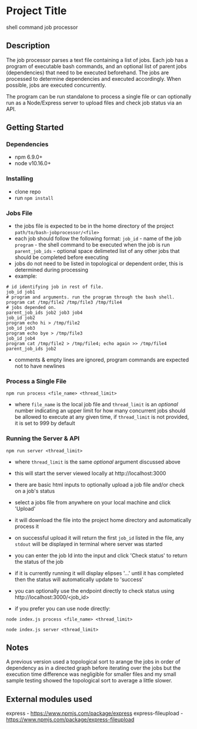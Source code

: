 # Project Title

shell command job processor

## Description

The job processor parses a text file containing a list of jobs. Each job has a program of executable bash commands, and an optional list of parent jobs (dependencies) that need to be executed beforehand. The jobs are processed to determine dependencies and executed accordingly. When possible, jobs are executed concurrently. 

The program can be run standalone to process a single file or can optionally run as a Node/Express server to upload files and check job status via an API.

## Getting Started

### Dependencies

* npm 6.9.0+
* node v10.16.0+

### Installing

* clone repo
* run `npm install`

### Jobs File

* the jobs file is expected to be in the home directory of the project `path/to/bash-jobprocessor/<file>`
* each job should follow the following format:
 `job_id` - name of the job
 `program` - the shell command to be executed when the job is run
 `parent_job_ids` - optional space delimeted list of any other jobs that should be completed before executing
* jobs do not need to be listed in topological or dependent order, this is determined during processing
* example:
 ```
 # id identifying job in rest of file.
 job_id job1
 # program and arguments. run the program through the bash shell.
 program cat /tmp/file2 /tmp/file3 /tmp/file4
 # jobs depended on.
 parent_job_ids job2 job3 job4
 job_id job2
 program echo hi > /tmp/file2
 job_id job3
 program echo bye > /tmp/file3
 job_id job4
 program cat /tmp/file2 > /tmp/file4; echo again >> /tmp/file4
 parent_job_ids job2
 ```
* comments & empty lines are ignored, program commands are expected not to have newlines

### Process a Single File

 `npm run process <file_name> <thread_limit>` 

* where `file_name` is the local job file and `thread_limit` is an *optional* number indicating an upper limit for how many  concurrent jobs should be allowed to execute at any given time, if `thread_limit` is not provided, it is set to 999 by default

### Running the Server & API

 `npm run server <thread_limit>`

* where `thread_limit` is the same *optional* argument discussed above

* this will start the server viewed locally at http://localhost:3000

* there are basic html inputs to optionally upload a job file and/or check on a job's status

* select a jobs file from anywhere on your local machine and click 'Upload' 

* it will download the file into the project home directory and automatically process it 

* on successful upload it will return the first `job_id` listed in the file, any `stdout` will be displayed in terminal where server was started

* you can enter the job Id into the input and click 'Check status' to return the status of the job 

* if it is currently running it will display elipses '...' until it has completed then the status will automatically update to 'success' 

* you can optionally use the endpoint directly to check status using http://localhost:3000/<job_id> 

* if you prefer you can use node directly:

 `node index.js process <file_name> <thread_limit>` 

 `node index.js server <thread_limit>`


## Notes

A previous version used a topological sort to arange the jobs in order of dependency as in a directed graph before iterating over the jobs but the execution time difference was negligible for smaller files and my small sample testing showed the topological sort to average a little slower. 

## External modules used

express - https://www.npmjs.com/package/express
express-fileupload - https://www.npmjs.com/package/express-fileupload
